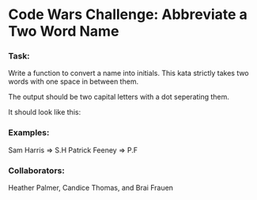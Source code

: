# Code Wars Challenge: Abbreviate a Two Word Name

### Task:
Write a function to convert a name into initials. This kata strictly takes two words with one space in between them.

The output should be two capital letters with a dot seperating them.

It should look like this:

### Examples:
Sam Harris => S.H
Patrick Feeney => P.F


### Collaborators:
Heather Palmer, Candice Thomas, and Brai Frauen
